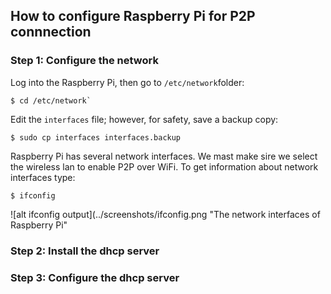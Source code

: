 ## How to configure Raspberry Pi for P2P connnection

### Step 1: Configure the network

Log into the Raspberry Pi, then go to `/etc/network`folder:

```
$ cd /etc/network`
```
Edit the `interfaces` file; however, for safety, save a backup copy:

```
$ sudo cp interfaces interfaces.backup
```
Raspberry Pi has several network interfaces. We mast make sire we select the wireless lan to enable P2P over WiFi.
To get information about network interfaces type:

```
$ ifconfig
```

![alt ifconfig output](../screenshots/ifconfig.png "The network interfaces of Raspberry Pi"

### Step 2: Install the dhcp server



### Step 3: Configure the dhcp server

